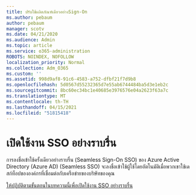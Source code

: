 ```yaml
---
title: ปรับใช้ผลิตภัณฑ์เดียวอย่างSign-On
ms.author: pebaum
author: pebaum
manager: scotv
ms.date: 04/21/2020
ms.audience: Admin
ms.topic: article
ms.service: o365-administration
ROBOTS: NOINDEX, NOFOLLOW
localization_priority: Normal
ms.collection: Adm_O365
ms.custom: ''
ms.assetid: 998d9af8-91c6-4583-a752-dfbf21f7d9b8
ms.openlocfilehash: 5d0567d55232365d7e55ab6744484ba5d3e1eb2c
ms.sourcegitcommit: 8bc60ec34bc1e40685e3976576e04a2623f63a7c
ms.translationtype: MT
ms.contentlocale: th-TH
ms.lasthandoff: 04/15/2021
ms.locfileid: "51815418"
---
```

# <a name="enable-seamless-sso"></a>เปิดใช้งาน SSO อย่างราบรื่น

การลงชื่อเข้าใช้ครั้งเดียวอย่างราบรื่น (Seamless Sign-On SSO) ของ Azure Active Directory (Azure AD) (Seamless SSO) จะลงชื่อเข้าใช้ผู้ใช้โดยอัตโนมัติเมื่อพวกเขาใช้เดสก์ท็อปขององค์กรที่เชื่อมต่อกับเครือข่ายของบริษัทของคุณ
  
[ให้ปฏิบัติตามขั้นตอนในบทความนี้เพื่อเปิดใช้งาน SSO อย่างราบรื่น](https://docs.microsoft.com/azure/active-directory/connect/active-directory-aadconnect-sso-quick-start)
  


